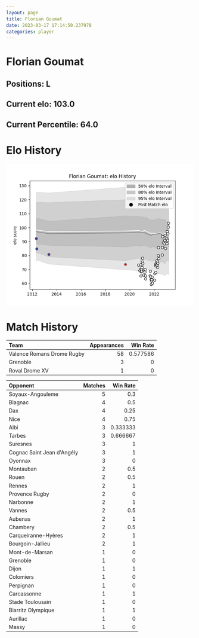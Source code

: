 ```yaml
---  
layout: page  
title: Florian Goumat  
date: 2023-03-17 17:14:50.237978  
categories: player  
---
```

# Florian Goumat

## Positions: L

## Current elo: 103.0

## Current Percentile: 64.0

# Elo History


![elo history](history_FlorianGoumat.png)
# Match History


| Team                       |   Appearances |   Win Rate |
|:---------------------------|--------------:|-----------:|
| Valence Romans Drome Rugby |            58 |   0.577586 |
| Grenoble                   |             3 |   0        |
| Roval Drome XV             |             1 |   0        |

| Opponent                   |   Matches |   Win Rate |
|:---------------------------|----------:|-----------:|
| Soyaux-Angouleme           |         5 |   0.3      |
| Blagnac                    |         4 |   0.5      |
| Dax                        |         4 |   0.25     |
| Nice                       |         4 |   0.75     |
| Albi                       |         3 |   0.333333 |
| Tarbes                     |         3 |   0.666667 |
| Suresnes                   |         3 |   1        |
| Cognac Saint Jean d'Angély |         3 |   1        |
| Oyonnax                    |         3 |   0        |
| Montauban                  |         2 |   0.5      |
| Rouen                      |         2 |   0.5      |
| Rennes                     |         2 |   1        |
| Provence Rugby             |         2 |   0        |
| Narbonne                   |         2 |   1        |
| Vannes                     |         2 |   0.5      |
| Aubenas                    |         2 |   1        |
| Chambery                   |         2 |   0.5      |
| Carqueiranne-Hyères        |         2 |   1        |
| Bourgoin-Jallieu           |         2 |   1        |
| Mont-de-Marsan             |         1 |   0        |
| Grenoble                   |         1 |   0        |
| Dijon                      |         1 |   1        |
| Colomiers                  |         1 |   0        |
| Perpignan                  |         1 |   0        |
| Carcassonne                |         1 |   1        |
| Stade Toulousain           |         1 |   0        |
| Biarritz Olympique         |         1 |   1        |
| Aurillac                   |         1 |   0        |
| Massy                      |         1 |   0        |